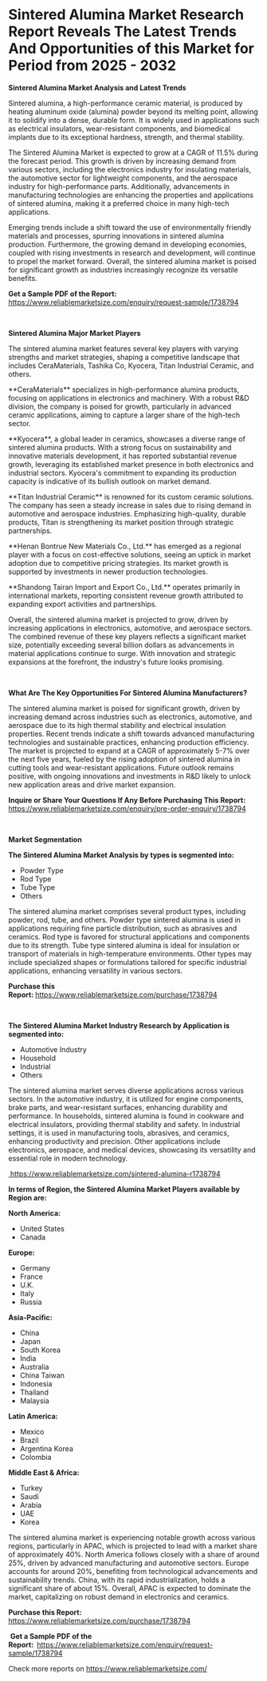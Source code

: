 <p><h1>Sintered Alumina Market Research Report Reveals The Latest Trends And Opportunities of this Market for Period from 2025 - 2032</h1></p><p><strong>Sintered Alumina Market Analysis and Latest Trends</strong></p>
<p><p>Sintered alumina, a high-performance ceramic material, is produced by heating aluminum oxide (alumina) powder beyond its melting point, allowing it to solidify into a dense, durable form. It is widely used in applications such as electrical insulators, wear-resistant components, and biomedical implants due to its exceptional hardness, strength, and thermal stability. </p><p>The Sintered Alumina Market is expected to grow at a CAGR of 11.5% during the forecast period. This growth is driven by increasing demand from various sectors, including the electronics industry for insulating materials, the automotive sector for lightweight components, and the aerospace industry for high-performance parts. Additionally, advancements in manufacturing technologies are enhancing the properties and applications of sintered alumina, making it a preferred choice in many high-tech applications.</p><p>Emerging trends include a shift toward the use of environmentally friendly materials and processes, spurring innovations in sintered alumina production. Furthermore, the growing demand in developing economies, coupled with rising investments in research and development, will continue to propel the market forward. Overall, the sintered alumina market is poised for significant growth as industries increasingly recognize its versatile benefits.</p></p>
<p><strong>Get a Sample PDF of the Report:&nbsp;</strong> <a href="https://www.reliablemarketsize.com/enquiry/request-sample/1738794?utm_campaign=2190&utm_medium=2&utm_source=Github&utm_content=ia&utm_term=30012025&utm_id=sintered-alumina">https://www.reliablemarketsize.com/enquiry/request-sample/1738794</a></p>
<p>&nbsp;</p>
<p><strong>Sintered Alumina Major Market Players</strong></p>
<p><p>The sintered alumina market features several key players with varying strengths and market strategies, shaping a competitive landscape that includes CeraMaterials, Tashika Co, Kyocera, Titan Industrial Ceramic, and others.</p><p>**CeraMaterials** specializes in high-performance alumina products, focusing on applications in electronics and machinery. With a robust R&D division, the company is poised for growth, particularly in advanced ceramic applications, aiming to capture a larger share of the high-tech sector.</p><p>**Kyocera**, a global leader in ceramics, showcases a diverse range of sintered alumina products. With a strong focus on sustainability and innovative materials development, it has reported substantial revenue growth, leveraging its established market presence in both electronics and industrial sectors. Kyocera's commitment to expanding its production capacity is indicative of its bullish outlook on market demand.</p><p>**Titan Industrial Ceramic** is renowned for its custom ceramic solutions. The company has seen a steady increase in sales due to rising demand in automotive and aerospace industries. Emphasizing high-quality, durable products, Titan is strengthening its market position through strategic partnerships.</p><p>**Henan Bontrue New Materials Co., Ltd.** has emerged as a regional player with a focus on cost-effective solutions, seeing an uptick in market adoption due to competitive pricing strategies. Its market growth is supported by investments in newer production technologies.</p><p>**Shandong Tairan Import and Export Co., Ltd.** operates primarily in international markets, reporting consistent revenue growth attributed to expanding export activities and partnerships.</p><p>Overall, the sintered alumina market is projected to grow, driven by increasing applications in electronics, automotive, and aerospace sectors. The combined revenue of these key players reflects a significant market size, potentially exceeding several billion dollars as advancements in material applications continue to surge. With innovation and strategic expansions at the forefront, the industry's future looks promising.</p></p>
<p>&nbsp;</p>
<p><strong>What Are The Key Opportunities For Sintered Alumina Manufacturers?</strong></p>
<p><p>The sintered alumina market is poised for significant growth, driven by increasing demand across industries such as electronics, automotive, and aerospace due to its high thermal stability and electrical insulation properties. Recent trends indicate a shift towards advanced manufacturing technologies and sustainable practices, enhancing production efficiency. The market is projected to expand at a CAGR of approximately 5-7% over the next five years, fueled by the rising adoption of sintered alumina in cutting tools and wear-resistant applications. Future outlook remains positive, with ongoing innovations and investments in R&D likely to unlock new application areas and drive market expansion.</p></p>
<p><strong>Inquire or Share Your Questions If Any Before Purchasing This Report:</strong> <a href="https://www.reliablemarketsize.com/enquiry/pre-order-enquiry/1738794?utm_campaign=2190&utm_medium=2&utm_source=Github&utm_content=ia&utm_term=30012025&utm_id=sintered-alumina">https://www.reliablemarketsize.com/enquiry/pre-order-enquiry/1738794</a></p>
<p>&nbsp;</p>
<p><strong>Market Segmentation</strong></p>
<p><strong>The Sintered Alumina Market Analysis by types is segmented into:</strong></p>
<p><ul><li>Powder Type</li><li>Rod Type</li><li>Tube Type</li><li>Others</li></ul></p>
<p><p>The sintered alumina market comprises several product types, including powder, rod, tube, and others. Powder type sintered alumina is used in applications requiring fine particle distribution, such as abrasives and ceramics. Rod type is favored for structural applications and components due to its strength. Tube type sintered alumina is ideal for insulation or transport of materials in high-temperature environments. Other types may include specialized shapes or formulations tailored for specific industrial applications, enhancing versatility in various sectors.</p></p>
<p><strong>Purchase this Report:&nbsp;</strong><a href="https://www.reliablemarketsize.com/purchase/1738794?utm_campaign=2190&utm_medium=2&utm_source=Github&utm_content=ia&utm_term=30012025&utm_id=sintered-alumina">https://www.reliablemarketsize.com/purchase/1738794</a></p>
<p>&nbsp;</p>
<p><strong>The Sintered Alumina Market Industry Research by Application is segmented into:</strong></p>
<p><ul><li>Automotive Industry</li><li>Household</li><li>Industrial</li><li>Others</li></ul></p>
<p><p>The sintered alumina market serves diverse applications across various sectors. In the automotive industry, it is utilized for engine components, brake parts, and wear-resistant surfaces, enhancing durability and performance. In households, sintered alumina is found in cookware and electrical insulators, providing thermal stability and safety. In industrial settings, it is used in manufacturing tools, abrasives, and ceramics, enhancing productivity and precision. Other applications include electronics, aerospace, and medical devices, showcasing its versatility and essential role in modern technology.</p></p>
<p><a href="https://www.reliablemarketsize.com/sintered-alumina-r1738794?utm_campaign=2190&utm_medium=2&utm_source=Github&utm_content=ia&utm_term=30012025&utm_id=sintered-alumina">&nbsp;https://www.reliablemarketsize.com/sintered-alumina-r1738794</a></p>
<p><strong>In terms of Region, the Sintered Alumina Market Players available by Region are:</strong></p>
<p>
    <p> <strong> North America: </strong>
        <ul>
            <li>United States</li>
            <li>Canada</li>
        </ul>
        </p> 
    <p> <strong> Europe: </strong>
        <ul>
            <li>Germany</li>
            <li>France</li>
            <li>U.K.</li>
            <li>Italy</li>
            <li>Russia</li>
        </ul>
        </p> 
    <p> <strong> Asia-Pacific: </strong>
        <ul>
            <li>China</li>
            <li>Japan</li>
            <li>South Korea</li>
            <li>India</li>
            <li>Australia</li>
            <li>China Taiwan</li>
            <li>Indonesia</li>
            <li>Thailand</li>
            <li>Malaysia</li>
        </ul>
        </p> 
    <p> <strong> Latin America: </strong>
        <ul>
            <li>Mexico</li>
            <li>Brazil</li>
            <li>Argentina Korea</li>
            <li>Colombia</li>
        </ul>
        </p> 
    <p> <strong> Middle East & Africa: </strong>
        <ul>
            <li>Turkey</li>
            <li>Saudi</li>
            <li>Arabia</li>
            <li>UAE</li>
            <li>Korea</li>
        </ul>
    </p>
    </p>
<p><p>The sintered alumina market is experiencing notable growth across various regions, particularly in APAC, which is projected to lead with a market share of approximately 40%. North America follows closely with a share of around 25%, driven by advanced manufacturing and automotive sectors. Europe accounts for around 20%, benefiting from technological advancements and sustainability trends. China, with its rapid industrialization, holds a significant share of about 15%. Overall, APAC is expected to dominate the market, capitalizing on robust demand in electronics and ceramics.</p></p>
<p><strong>Purchase this Report: </strong><a href="https://www.reliablemarketsize.com/purchase/1738794?utm_campaign=2190&utm_medium=2&utm_source=Github&utm_content=ia&utm_term=30012025&utm_id=sintered-alumina">https://www.reliablemarketsize.com/purchase/1738794</a></p>
<p>&nbsp;<strong>Get a Sample PDF of the Report:&nbsp;&nbsp;</strong><a href="https://www.reliablemarketsize.com/enquiry/request-sample/1738794?utm_campaign=2190&utm_medium=2&utm_source=Github&utm_content=ia&utm_term=30012025&utm_id=sintered-alumina">https://www.reliablemarketsize.com/enquiry/request-sample/1738794</a></p>
<p><strong></strong></p>
<p>Check more reports on <a href="https://www.reliablemarketsize.com/?utm_campaign=2190&utm_medium=2&utm_source=Github&utm_content=ia&utm_term=30012025&utm_id=sintered-alumina">https://www.reliablemarketsize.com/</a></p>